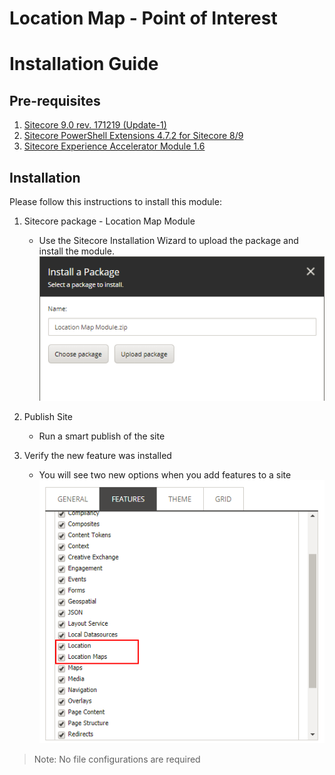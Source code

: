 # Location Map - Point of Interest
# Installation Guide

## Pre-requisites
1. [Sitecore 9.0 rev. 171219 (Update-1)](https://dev.sitecore.net/~/media/8551EF0996794A7FA9FF64943B391855.ashx)
2. [Sitecore PowerShell Extensions 4.7.2 for Sitecore 8/9](https://marketplace.sitecore.net/en/Modules/Sitecore_PowerShell_console.aspx)
3. [Sitecore Experience Accelerator Module 1.6](https://dev.sitecore.net/Downloads/Sitecore_Experience_Accelerator/16/Sitecore_Experience_Accelerator_16_Initial_Release.aspx) 

## Installation
Please follow this instructions to install this module:

1. Sitecore package - Location Map Module
	- Use the Sitecore Installation Wizard to upload the package and install the module.
	![InstallPackage](images/InstallPackage.png?raw=true "InstallPackage")
	
2. Publish Site
	- Run a smart publish of the site
	
3. Verify the new feature was installed
	- You will see two new options when you add features to a site
		![SelectFeatures](images/SelectFeatures.png?raw=true "SelectFeatures")
		
> Note: No file configurations are required






